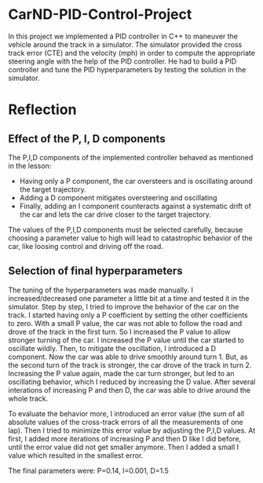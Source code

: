 # CarND-PID-Control-Project
In this project we implemented a PID controller in C++ to maneuver the vehicle around the track in a simulator.
The simulator provided the cross track error (CTE) and the velocity (mph) in order to compute the appropriate steering angle with the help of the PID controller.
He had to build a PID controller and tune the PID hyperparameters by testing the solution in the simulator.

# Reflection
## Effect of the P, I, D components
The P,I,D components of the implemented controller behaved as mentioned in the lesson:
* Having only a P component, the car oversteers and is oscillating around the target trajectory.
* Adding a D component mitigates oversteering and oscillating
* Finally, adding an I component counteracts against a systematic drift of the car and lets the car drive closer to the target trajectory.

The values of the P,I,D components must be selected carefully, because choosing a parameter value to high will lead to catastrophic behavior of the car, like loosing control and driving off the road.

## Selection of final hyperparameters
The tuning of the hyperparameters was made manually. 
I increased/decreased one parameter a little bit at a time and tested it in the simulator.
Step by step, I tried to improve the behavior of the car on the track.
I started having only a P coefficient by setting the other coefficients to zero. 
With a small P value, the car was not able to follow the road and drove of the track in the first turn. 
So I increased the P value to allow stronger turning of the car. I increased the P value until the car started to oscillate wildly. 
Then, to mitigate the oscillation, I introduced a D component. Now the car was able to drive smoothly around turn 1.
But, as the second turn of the track is stronger, the car drove of the track in turn 2.
Increasing the P value again, made the car turn stronger, but led to an oscillating behavior, which I reduced by increasing the D value.
After several interations of increasing P and then D, the car was able to drive around the whole track.

To evaluate the behavior more, I introduced an error value (the sum of all absolute values of the cross-track errors of all the measurements of one lap). 
Then I tried to minimize this error value by adjusting the P,I,D values.
At first, I added more iterations of increasing P and then D like I did before, until the error value did not get smaller anymore.
Then I added a small I value which resulted in the smallest error.

The final parameters were: P=0.14, I=0.001, D=1.5
